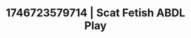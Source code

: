 ---
categories:
- ASMR tingles
- Intimate storytelling
- Passionate kisses
- AI-generated
- Dirty whispers
- Consent-based play
- ASMR
- Cosplay
image: /assets/images/1746723579714.jpg
layout: post
seo:
  description: Featured content with premium ABDL Play, Scat Fetish. HD images available.
  keywords: ABDL Play, Scat Fetish
  og_image: /assets/images/1746723579714.jpg
  schema_type: VisualArtwork
tags:
- ABDL Play
- '#1746723579714'
- Scat Fetish
title: 1746723579714 | Scat Fetish ABDL Play
---